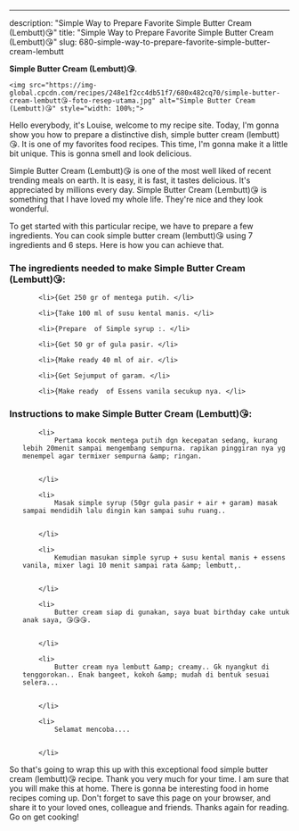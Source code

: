 ---
description: "Simple Way to Prepare Favorite Simple Butter Cream (Lembutt)😘"
title: "Simple Way to Prepare Favorite Simple Butter Cream (Lembutt)😘"
slug: 680-simple-way-to-prepare-favorite-simple-butter-cream-lembutt

<p>
	<strong>Simple Butter Cream (Lembutt)😘</strong>. 
	
</p>
<p>
	
	<img src="https://img-global.cpcdn.com/recipes/248e1f2cc4db51f7/680x482cq70/simple-butter-cream-lembutt😘-foto-resep-utama.jpg" alt="Simple Butter Cream (Lembutt)😘" style="width: 100%;">
	
	
</p>
<p>
	Hello everybody, it's Louise, welcome to my recipe site. Today, I'm gonna show you how to prepare a distinctive dish, simple butter cream (lembutt)😘. It is one of my favorites food recipes. This time, I'm gonna make it a little bit unique. This is gonna smell and look delicious.
</p>
	
<p>
	
</p>
<p>
	Simple Butter Cream (Lembutt)😘 is one of the most well liked of recent trending meals on earth. It is easy, it is fast, it tastes delicious. It's appreciated by millions every day. Simple Butter Cream (Lembutt)😘 is something that I have loved my whole life. They're nice and they look wonderful.
</p>

<p>
To get started with this particular recipe, we have to prepare a few ingredients. You can cook simple butter cream (lembutt)😘 using 7 ingredients and 6 steps. Here is how you can achieve that.
</p>

<h3>The ingredients needed to make Simple Butter Cream (Lembutt)😘:</h3>

<ol>
	
		<li>{Get 250 gr of mentega putih. </li>
	
		<li>{Take 100 ml of susu kental manis. </li>
	
		<li>{Prepare  of Simple syrup :. </li>
	
		<li>{Get 50 gr of gula pasir. </li>
	
		<li>{Make ready 40 ml of air. </li>
	
		<li>{Get Sejumput of garam. </li>
	
		<li>{Make ready  of Essens vanila secukup nya. </li>
	
</ol>
<p>
	
</p>

<h3>Instructions to make Simple Butter Cream (Lembutt)😘:</h3>

<ol>
	
		<li>
			Pertama kocok mentega putih dgn kecepatan sedang, kurang lebih 20menit sampai mengembang sempurna. rapikan pinggiran nya yg menempel agar termixer sempurna &amp; ringan.
			
			
		</li>
	
		<li>
			Masak simple syrup (50gr gula pasir + air + garam) masak sampai mendidih lalu dingin kan sampai suhu ruang..
			
			
		</li>
	
		<li>
			Kemudian masukan simple syrup + susu kental manis + essens vanila, mixer lagi 10 menit sampai rata &amp; lembutt,.
			
			
		</li>
	
		<li>
			Butter cream siap di gunakan, saya buat birthday cake untuk anak saya, 😘😘😘.
			
			
		</li>
	
		<li>
			Butter cream nya lembutt &amp; creamy.. Gk nyangkut di tenggorokan.. Enak bangeet, kokoh &amp; mudah di bentuk sesuai selera...
			
			
		</li>
	
		<li>
			Selamat mencoba....
			
			
		</li>
	
</ol>

<p>
	
</p>

<p>
	So that's going to wrap this up with this exceptional food simple butter cream (lembutt)😘 recipe. Thank you very much for your time. I am sure that you will make this at home. There is gonna be interesting food in home recipes coming up. Don't forget to save this page on your browser, and share it to your loved ones, colleague and friends. Thanks again for reading. Go on get cooking!
</p>
